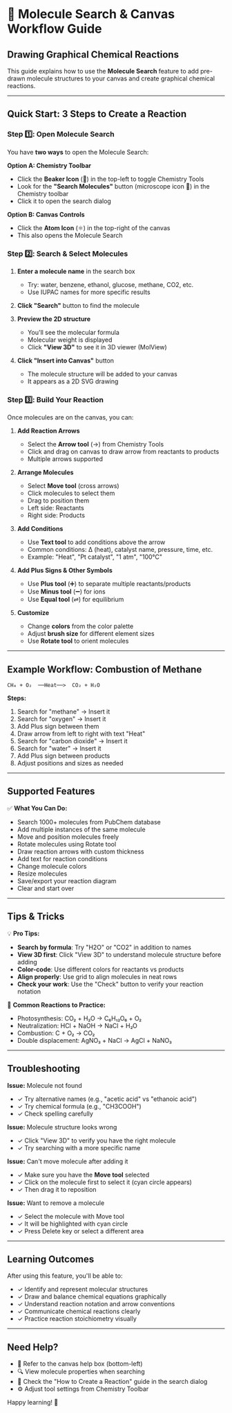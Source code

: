 # 🧪 Molecule Search & Canvas Workflow Guide

## Drawing Graphical Chemical Reactions

This guide explains how to use the **Molecule Search** feature to add pre-drawn molecule structures to your canvas and create graphical chemical reactions.

---

## Quick Start: 3 Steps to Create a Reaction

### Step 1️⃣: Open Molecule Search

You have **two ways** to open the Molecule Search:

**Option A: Chemistry Toolbar**
- Click the **Beaker Icon** (🧪) in the top-left to toggle Chemistry Tools
- Look for the **"Search Molecules"** button (microscope icon 🔬) in the Chemistry toolbar
- Click it to open the search dialog

**Option B: Canvas Controls**
- Click the **Atom Icon** (⚛️) in the top-right of the canvas
- This also opens the Molecule Search

### Step 2️⃣: Search & Select Molecules

1. **Enter a molecule name** in the search box
   - Try: water, benzene, ethanol, glucose, methane, CO2, etc.
   - Use IUPAC names for more specific results

2. **Click "Search"** button to find the molecule

3. **Preview the 2D structure** 
   - You'll see the molecular formula
   - Molecular weight is displayed
   - Click **"View 3D"** to see it in 3D viewer (MolView)

4. **Click "Insert into Canvas"** button
   - The molecule structure will be added to your canvas
   - It appears as a 2D SVG drawing

### Step 3️⃣: Build Your Reaction

Once molecules are on the canvas, you can:

1. **Add Reaction Arrows**
   - Select the **Arrow tool** (→) from Chemistry Tools
   - Click and drag on canvas to draw arrow from reactants to products
   - Multiple arrows supported

2. **Arrange Molecules**
   - Select **Move tool** (cross arrows)
   - Click molecules to select them
   - Drag to position them
   - Left side: Reactants
   - Right side: Products

3. **Add Conditions**
   - Use **Text tool** to add conditions above the arrow
   - Common conditions: Δ (heat), catalyst name, pressure, time, etc.
   - Example: "Heat", "Pt catalyst", "1 atm", "100°C"

4. **Add Plus Signs & Other Symbols**
   - Use **Plus tool** (➕) to separate multiple reactants/products
   - Use **Minus tool** (➖) for ions
   - Use **Equal tool** (⇌) for equilibrium

5. **Customize**
   - Change **colors** from the color palette
   - Adjust **brush size** for different element sizes
   - Use **Rotate tool** to orient molecules

---

## Example Workflow: Combustion of Methane

```
CH₄ + O₂  ──Heat──>  CO₂ + H₂O
```

**Steps:**
1. Search for "methane" → Insert it
2. Search for "oxygen" → Insert it
3. Add Plus sign between them
4. Draw arrow from left to right with text "Heat"
5. Search for "carbon dioxide" → Insert it
6. Search for "water" → Insert it
7. Add Plus sign between products
8. Adjust positions and sizes as needed

---

## Supported Features

✅ **What You Can Do:**
- Search 1000+ molecules from PubChem database
- Add multiple instances of the same molecule
- Move and position molecules freely
- Rotate molecules using Rotate tool
- Draw reaction arrows with custom thickness
- Add text for reaction conditions
- Change molecule colors
- Resize molecules
- Save/export your reaction diagram
- Clear and start over

---

## Tips & Tricks

💡 **Pro Tips:**
- **Search by formula**: Try "H2O" or "CO2" in addition to names
- **View 3D first**: Click "View 3D" to understand molecule structure before adding
- **Color-code**: Use different colors for reactants vs products
- **Align properly**: Use grid to align molecules in neat rows
- **Check your work**: Use the "Check" button to verify your reaction notation

🎯 **Common Reactions to Practice:**
- Photosynthesis: CO₂ + H₂O → C₆H₁₂O₆ + O₂
- Neutralization: HCl + NaOH → NaCl + H₂O
- Combustion: C + O₂ → CO₂
- Double displacement: AgNO₃ + NaCl → AgCl + NaNO₃

---

## Troubleshooting

**Issue:** Molecule not found
- ✓ Try alternative names (e.g., "acetic acid" vs "ethanoic acid")
- ✓ Try chemical formula (e.g., "CH3COOH")
- ✓ Check spelling carefully

**Issue:** Molecule structure looks wrong
- ✓ Click "View 3D" to verify you have the right molecule
- ✓ Try searching with a more specific name

**Issue:** Can't move molecule after adding it
- ✓ Make sure you have the **Move tool** selected
- ✓ Click on the molecule first to select it (cyan circle appears)
- ✓ Then drag it to reposition

**Issue:** Want to remove a molecule
- ✓ Select the molecule with Move tool
- ✓ It will be highlighted with cyan circle
- ✓ Press Delete key or select a different area

---

## Learning Outcomes

After using this feature, you'll be able to:
- ✓ Identify and represent molecular structures
- ✓ Draw and balance chemical equations graphically
- ✓ Understand reaction notation and arrow conventions
- ✓ Communicate chemical reactions clearly
- ✓ Practice reaction stoichiometry visually

---

## Need Help?

- 📖 Refer to the canvas help box (bottom-left)
- 🔍 View molecule properties when searching
- 💬 Check the "How to Create a Reaction" guide in the search dialog
- ⚙️ Adjust tool settings from Chemistry Toolbar

Happy learning! 🚀
